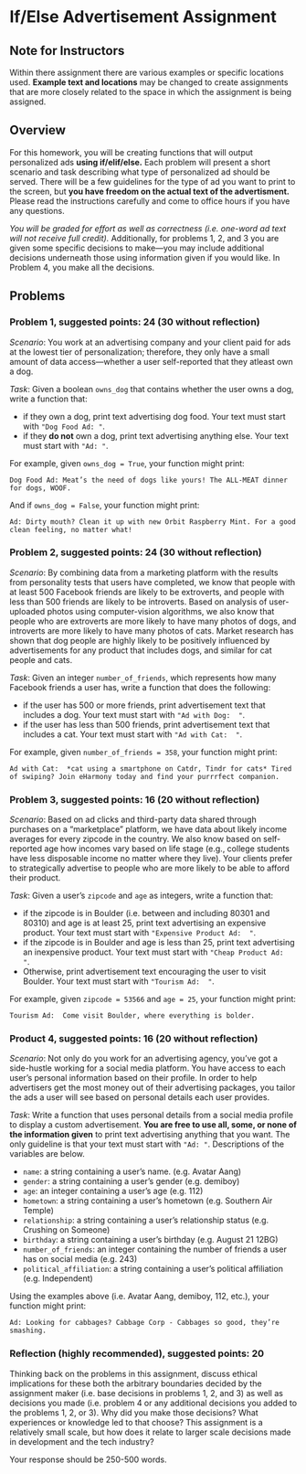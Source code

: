# If/Else Advertisement Assignment

## Note for Instructors
Within there assignment there are various examples or specific locations used. **Example text and locations** may be changed to create assignments that are more closely related to the space in which the assignment is being assigned.

## Overview
For this homework, you will be creating functions that will output personalized ads **using if/elif/else.** Each problem will present a short scenario and task describing what type of personalized ad should be served. There will be a few guidelines for the type of ad you want to print to the screen, but **you have freedom on the actual text of the advertisment.** Please read the instructions carefully and come to office hours if you have any questions. 

*You will be graded for effort as well as correctness (i.e. one-word ad text will not receive full credit).* Additionally, for problems 1, 2, and 3 you are given some specific decisions to make&mdash;you may include additional decisions underneath those using information given if you would like. In Problem 4, you make all the decisions.

## Problems
### Problem 1, suggested points: 24 (30 without reflection)
*Scenario*: You work at an advertising company and your client paid for ads at the lowest tier of personalization; therefore, they only have a small amount of data access—whether a user self-reported that they atleast own a dog.

*Task*: Given a boolean `owns_dog` that contains whether the user owns a dog, write a function that:
- if they own a dog, print text advertising dog food. Your text must start with `"Dog Food Ad: "`.
- if they **do not** own a dog, print text advertising anything else. Your text must start with `"Ad: "`.

For example, given `owns_dog = True`, your function might print:
```
Dog Food Ad: Meat’s the need of dogs like yours! The ALL-MEAT dinner for dogs, WOOF.
```
And if `owns_dog = False`, your function might print:
```
Ad: Dirty mouth? Clean it up with new Orbit Raspberry Mint. For a good clean feeling, no matter what!
```

### Problem 2, suggested points: 24 (30 without reflection)
*Scenario*: By combining data from a marketing platform with the results from personality tests that users have completed, we know that people with at least 500 Facebook friends are likely to be extroverts, and people with less than 500 friends are likely to be introverts. Based on analysis of user-uploaded photos using computer-vision algorithms, we also know that people who are extroverts are more likely to have many photos of dogs, and introverts are more likely to have many photos of cats. Market research has shown that dog people are highly likely to be positively influenced by advertisements for any product that includes dogs, and similar for cat people and cats.
 
*Task*: Given an integer `number_of_friends`, which represents how many Facebook friends a user has, write a function that does the following:
- if the user has 500 or more friends, print advertisement text that includes a dog. Your text must start with `"Ad with Dog:  "`.
- if the user has less than 500 friends, print advertisement text that includes a cat. Your text must start with `"Ad with Cat:  "`.
 
For example, given `number_of_friends = 358`, your function might print:
```
Ad with Cat:  *cat using a smartphone on Catdr, Tindr for cats* Tired of swiping? Join eHarmony today and find your purrrfect companion.
```

### Problem 3, suggested points: 16 (20 without reflection)
*Scenario*: Based on ad clicks and third-party data shared through purchases on a “marketplace” platform, we have data about likely income averages for every zipcode in the country. We also know based on self-reported age how incomes vary based on life stage (e.g., college students have less disposable income no matter where they live). Your clients prefer to strategically advertise to people who are more likely to be able to afford their product.
 
*Task*: Given a user’s `zipcode` and `age` as integers, write a function that:
- if the zipcode is in Boulder (i.e. between and including 80301 and 80310) and age is at least 25, print text advertising an expensive product. Your text must start with `"Expensive Product Ad:  "`.
- if the zipcode is in Boulder and age is less than 25, print text advertising an inexpensive product. Your text must start with `"Cheap Product Ad:  "`.
- Otherwise, print advertisement text encouraging the user to visit Boulder. Your text must start with `"Tourism Ad:  "`.

For example, given `zipcode = 53566` and `age = 25`, your function might print:
```
Tourism Ad:  Come visit Boulder, where everything is bolder.
```

### Product 4, suggested points: 16 (20 without reflection)
*Scenario*: Not only do you work for an advertising agency, you’ve got a side-hustle working for a social media platform. You have access to each user’s personal information based on their profile. In order to help advertisers get the most money out of their advertising packages, you tailor the ads a user will see based on personal details each user provides. 
 
*Task*: Write a function that uses personal details from a social media profile to display a custom advertisement. **You are free to use all, some, or none of the information given** to print text advertising anything that you want. The only guideline is that your text must start with `"Ad: "`. Descriptions of the variables are below.

- `name`: a string containing a user’s name. (e.g. Avatar Aang)
- `gender`: a string containing a user’s gender (e.g. demiboy)
- `age`: an integer containing a user’s age (e.g. 112)
- `hometown`: a string containing a user’s hometown (e.g. Southern Air Temple)
- `relationship`: a string containing a user’s relationship status (e.g. Crushing on Someone)
- `birthday`: a string containing a user’s birthday (e.g. August 21 12BG)
- `number_of_friends`: an integer containing the number of friends a user has on social media (e.g. 243)
- `political_affiliation`: a string containing a user’s political affiliation (e.g. Independent)
 
Using the examples above (i.e. Avatar Aang, demiboy, 112, etc.), your function might print:
```
Ad: Looking for cabbages? Cabbage Corp - Cabbages so good, they’re smashing.
```
### Reflection (highly recommended), suggested points: 20
Thinking back on the problems in this assignment, discuss ethical implications for these both the arbitrary boundaries decided by the assignment maker (i.e. base decisions in problems 1, 2, and 3) as well as decisions you made (i.e. problem 4 or any additional decisions you added to the problems 1, 2, or 3). Why did you make those decisions? What experiences or knowledge led to that choose? This assignment is a relatively small scale, but how does it relate to larger scale decisions made in development and the tech industry? 

Your response should be 250-500 words.
